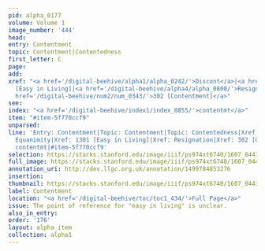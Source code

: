 ```yaml
---
pid: alpha_0177
volume: Volume 1
image_number: '444'
head:
entry: Contentment
topic: Contentment|Contentedness
first_letter: C
page:
add:
xref: "<a href='/digital-beehive/alpha1/alpha_0242/'>Discont</a>|<a href='/digital-beehive/alpha2/alpha_0292/'>Equanimity</a>|1301
  [Easy in Living]|<a href='/digital-beehive/alpha4/alpha_0800/'>Resignation</a>|<a
  href='/digital-beehive/num2/num_0343/'>302 [Contentment]</a>"
see:
index: "<a href='/digital-beehive/index1/index_0855/'>contentmt</a>"
item: "#item-5f770ccf9"
unparsed:
line: 'Entry: Contentment|Topic: Contentment|Topic: Contentedness|Xref: Discont|Xref:
  Equanimity|Xref: 1301 [Easy in Living]|Xref: Resignation|Xref: 302 [Contentment]|Index:
  contentmt|#item-5f770ccf9'
selection: https://stacks.stanford.edu/image/iiif/ps974xt6740/1607_0443/841,3264,3012,790/full/0/default.jpg
full_image: https://stacks.stanford.edu/image/iiif/ps974xt6740/1607_0443/full/full/0/default.jpg
annotation_uri: http://dev.llgc.org.uk/annotation/1499784853276
insertion:
thumbnail: https://stacks.stanford.edu/image/iiif/ps974xt6740/1607_0443/841,3264,600,180/250,/0/default.jpg
label: Contentment
location: "<a href='/digital-beehive/toc/toc1_434/'>Full Page</a>"
issue: The point of reference for "easy in living" is unclear.
also_in_entry:
order: '176'
layout: alpha_item
collection: alpha1
---
```

